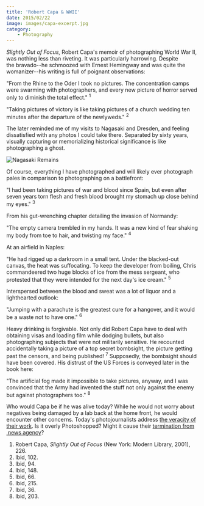 ```yaml
---
title: 'Robert Capa & WWII'
date: 2015/02/22
image: images/capa-excerpt.jpg
category:
    - Photography
---
```


_Slightly Out of Focus_, Robert Capa's memoir of photographing World War II, was nothing less than riveting. It was particularly harrowing. Despite the bravado--he schmoozed with Ernest Hemingway and was quite the womanizer--his writing is full of poignant observations:

"From the Rhine to the Oder I took no pictures. The concentration camps were swarming with photographers, and every new picture of horror served only to diminish the total effect." <sup>1</sup>

"Taking pictures of victory is like taking pictures of a church wedding ten minutes after the departure of the newlyweds." <sup>2</sup>

The later reminded me of my visits to Nagasaki and Dresden, and feeling dissatisfied with any photos I could take there. Separated by sixty years, visually capturing or memorializing historical significance is like photographing a ghost.

![Nagasaki Remains](images/Nagasaki-Peace-Park.jpg 'Nagasaki Remains')

Of course, everything I have photographed and will likely ever photograph pales in comparison to photographing on a battlefront:

"I had been taking pictures of war and blood since Spain, but even after seven years torn flesh and fresh blood brought my stomach up close behind my eyes." <sup>3</sup>

From his gut-wrenching chapter detailing the invasion of Normandy:

"The empty camera trembled in my hands. It was a new kind of fear shaking my body from toe to hair, and twisting my face." <sup>4</sup>

At an airfield in Naples:

"He had rigged up a darkroom in a small tent. Under the blacked-out canvas, the heat was suffocating. To keep the developer from boiling, Chris commandeered two huge blocks of ice from the mess sergeant, who protested that they were intended for the next day's ice cream." <sup>5</sup>

Interspersed between the blood and sweat was a lot of liquor and a lighthearted outlook:

"Jumping with a parachute is the greatest cure for a hangover, and it would be a waste not to have one." <sup>6</sup>

Heavy drinking is forgivable. Not only did Robert Capa have to deal with obtaining visas and loading film while dodging bullets, but also photographing subjects that were not militarily sensitive. He recounted accidentally taking a picture of a top secret bombsight, the picture getting past the censors, and being published! <sup>7</sup> Supposedly, the bombsight should have been covered. His distrust of the US Forces is conveyed later in the book here:

"The artificial fog made it impossible to take pictures, anyway, and I was convinced that the Army had invented the stuff not only against the enemy but against photographers too." <sup>8</sup>

Who would Capa be if he was alive today? While he would not worry about negatives being damaged by a lab back at the home front, he would encounter other concerns. Today's photojournalists address [the veracity of their work](http://www.spiegel.de/international/world/growing-concern-that-news-photos-are-being-excessively-manipulated-a-898509.html). Is it overly Photoshopped? Might it cause their [termination from  news agency](http://www.ap.org/Content/AP-In-The-News/2014/AP-severs-ties-with-photographer-who-altered-work)?

1. Robert Capa, _Slightly Out of Focus_ (New York: Modern Library, 2001), 226.
2. Ibid, 102.
3. Ibid, 94.
4. Ibid, 148.
5. Ibid, 66.
6. Ibid, 215.
7. Ibid, 36.
8. Ibid, 203.
